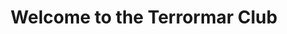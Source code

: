 ---
title : "Welcome to the Terrormar Club"
# full screen navigation
first_name : "Terrormar"
last_name : "Club"
bg_image : "images/slider/Alderney1.jpg"
# animated text loop
occupations:
- "Du pain .."
- "Du vin .."
- "Du boursin."

# slider background image loop
slider_images:
- "images/slider/Alderney3.jpg"
- "images/slider/Alderney15.jpg"
- "images/slider/Alderney42.jpg"
- "images/slider/Alderney55.jpg"
- "images/slider/Alderney54.jpg"
- "images/slider/Alderney12.jpg"
- "images/slider/Alderney2.jpg"
- "images/slider/Alderney13.jpg"
- "images/slider/Alderney58.jpg"
- "images/slider/Alderney64.jpg"
- "images/slider/Alderney1.jpg"
- "images/slider/Alderney24.jpg"
- "images/slider/Alderney4.jpg"
- "images/slider/Alderney51.jpg"
- "images/slider/Alderney16.jpg"
- "images/slider/Alderney22.jpg"
- "images/slider/Alderney44.jpg"
- "images/slider/Alderney37.jpg"
- "images/slider/Alderney41.jpg"
- "images/slider/Alderney61.jpg"
- "images/slider/Alderney14.jpg"
- "images/slider/Alderney11.jpg"
- "images/slider/Alderney6.jpg"
- "images/slider/Alderney39.jpg"
- "images/slider/Alderney57.jpg"
- "images/slider/Alderney63.jpg"
- "images/slider/Alderney19.jpg"
- "images/slider/Alderney7.jpg"
- "images/slider/Alderney56.jpg"
- "images/slider/Alderney17.jpg"
- "images/slider/Alderney34.jpg"
- "images/slider/Alderney5.jpg"
- "images/slider/Alderney27.jpg"
- "images/slider/Alderney33.jpg"
- "images/slider/Alderney48.jpg"
- "images/slider/Alderney62.jpg"
- "images/slider/Alderney35.jpg"
- "images/slider/Alderney49.jpg"
- "images/slider/Alderney52.jpg"
- "images/slider/Alderney53.jpg"
- "images/slider/Alderney31.jpg"
- "images/slider/Alderney32.jpg"
- "images/slider/Alderney50.jpg"
- "images/slider/Alderney23.jpg"
- "images/slider/Alderney46.jpg"
- "images/slider/Alderney38.jpg"
- "images/slider/Alderney8.jpg"
- "images/slider/Alderney43.jpg"
- "images/slider/Alderney18.jpg"
- "images/slider/Alderney10.jpg"
- "images/slider/Alderney21.jpg"
- "images/slider/Alderney36.jpg"
- "images/slider/Alderney47.jpg"
- "images/slider/Alderney40.jpg"
- "images/slider/Alderney45.jpg"
- "images/slider/Alderney9.jpg"
- "images/slider/Alderney30.jpg"
- "images/slider/Alderney25.jpg"
- "images/slider/Alderney29.jpg"
- "images/slider/Alderney28.jpg"
- "images/slider/Alderney20.jpg"
- "images/slider/Alderney60.jpg"
- "images/slider/Alderney59.jpg"
- "images/slider/Alderney26.jpg"


# button
button:
  enable : true
  label : "CONTACT US"
  link : "#contact"


# custom style
custom_class: "" 
custom_attributes: "" 
custom_css: ""

---